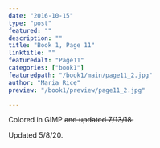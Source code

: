 ```yaml
---
date: "2016-10-15"
type: "post"
featured: ""
description: ""
title: "Book 1, Page 11"
linktitle: ""
featuredalt: "Page11"
categories: ["book1"]
featuredpath: "/book1/main/page11_2.jpg"
author: "Maria Rice"
preview: "/book1/preview/page11_2.jpg"

---
```


Colored in GIMP ~~and updated 7/13/18.~~ 

Updated 5/8/20.

